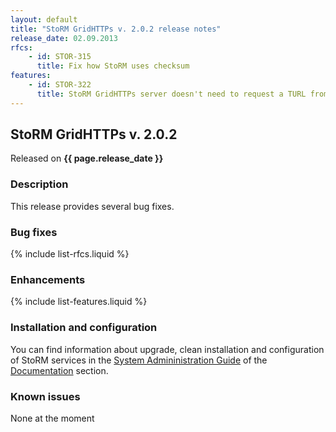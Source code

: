 ```yaml
---
layout: default
title: "StoRM GridHTTPs v. 2.0.2 release notes"
release_date: 02.09.2013
rfcs:
    - id: STOR-315
      title: Fix how StoRM uses checksum
features:
    - id: STOR-322
      title: StoRM GridHTTPs server doesn't need to request a TURL from the BE during transfer requests
---
```


## StoRM GridHTTPs v. 2.0.2

Released on **{{ page.release_date }}**

### Description

This release provides several bug fixes.

### Bug fixes

{% include list-rfcs.liquid %}

### Enhancements

{% include list-features.liquid %}

### Installation and configuration

You can find information about upgrade, clean installation and configuration of StoRM services in the [System Admininistration Guide][storm-sysadmin-guide] of the [Documentation][storm-documentation] section.

### Known issues

None at the moment

[storm-documentation]: {{site.baseurl}}/documentation.html
[storm-sysadmin-guide]: {{site.baseurl}}/documentation/sysadmin-guide/1.11.2
